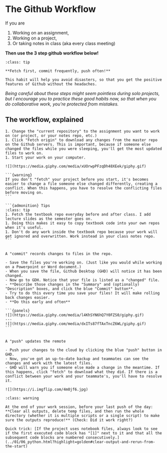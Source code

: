 # The Github Workflow


If you are
1. Working on an assignment,
2. Working on a project,
3. Or taking notes in class (aka every class meeting)

**Then use the 3 step github workflow below!**

```{admonition} In summary:
:class: tip

**Fetch first, commit frequently, push often!**

This habit will help you avoid disasters, so that you get the positive features of Github without the headaches.
```
_Being careful about these steps might seem pointless during solo projects, but I encourage you to practice these good habits now, so that when you do collaborative work, you're protected from mistakes._

## The workflow, explained

````{dropdown} 1. Make your coffee, open Github Desktop, and **FETCH** the project(s) you'll work on. 
1. Change the "current repository" to the assignment you want to work on (or project, or your notes repo, etc.)
1. Click "Fetch origin" to download any changes from the master repo on the Github servers. This is important, because if someone else changed the files while you were sleeping, you'll get the most updated files to work on. 
1. Start your work on your computer. 

![](https://media.giphy.com/media/xUOrwpPFzqDh48XEek/giphy.gif)

```{warning}
If you don't "fetch" your project before you start, it's becomes easier to change a file someone else changed differently, creating a conflict. When this happens, you have to resolve the conflicting files before moving on. 
```

```{admonition} Tips
:class: tip
1. Fetch the textbook repo everyday before and after class. I add lecture slides as the semester goes on. 
1. Doing this makes it easy to copy textbook code into your own repos when it's useful. 
1. Don't do any work inside the textbook repo because your work will get ignored and overwritten. Work instead in your class notes repo. 
```

````

````{dropdown} 2. **"COMMIT" FREQUENTLY** (say every 30 minutes or so, but depends on the team/task): 

A "commit" records changes to files in the repo. 

- Save the files you're working on. (Just like you would while working on a Powerpoint or Word document.) 
- When you save the file, Github Desktop (GHD) will notice it has been changed. 
- Now go to GDH. Notice that your file is listed as a "changed" file. 
- **Describe those changes in the "Summary" and (optionally) "Description" boxes, and click the blue "Commit" button**. 
- Try to do this every time you save your files! It will make rolling back changes easier. 
- **Do this early and often**

```{panels}
![](https://media.giphy.com/media/l4KhSYN6hQ7Y0FZS0/giphy.gif)
---
![](https://media.giphy.com/media/dxITs87fTAxTncZ6WL/giphy.gif)
```
````

```{dropdown} 3. **"PUSH" OFTEN, but probably less than you commit** (say every 60-90 minutes or so, but depends on the team/task): 

A "push" updates the remote 

- Push your changes to the cloud by clicking the blue "push" button in GHD. 
- Now, you've got an up-to-date backup and teammates can see the changes and work with the latest files.
- GHD will warn you if someone else made a change in the meantime. If this happens, click "fetch" to download what they did. If there is a conflict between your work and your teammate's, you'll have to resolve it. 

![](https://i.imgflip.com/4m0jf6.jpg)

```

```{admonition} On your last push of any day
:class: warning

At the end of your work session, before your last push of the day: **Clear all outputs, delete temp files, and then run the whole directory (whether it is multiple scripts or a single script) to make sure the outputs reproduce!** (Check: Did it work right?) 

Quick trick: [If the project uses notebook files, always look to see if the first executed code block has "[1]" next to it and that all the subsequent code blocks are numbered consecutively.](../01/06_python.html?highlight=golden#clear-output-and-rerun-from-the-start) 

```






